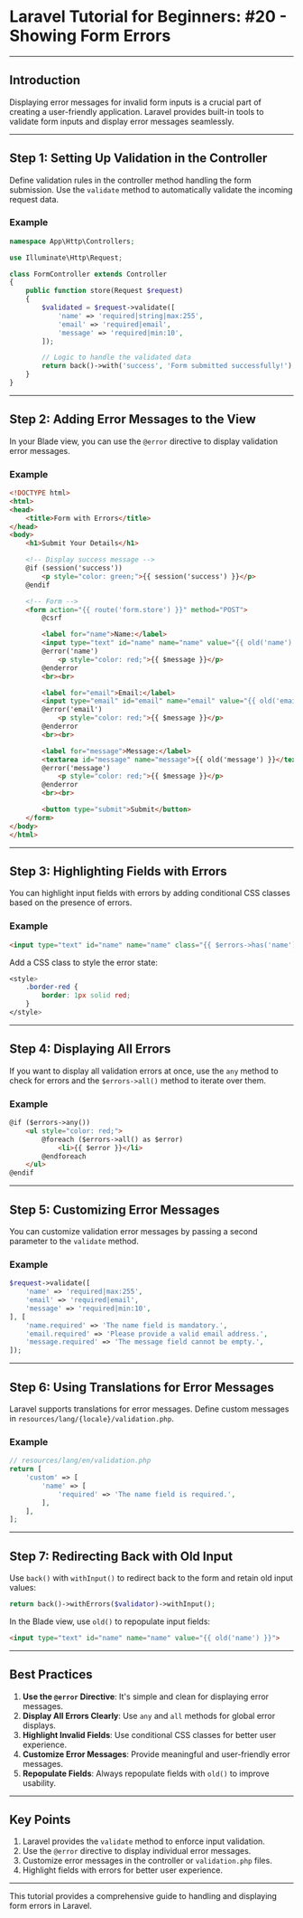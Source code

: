 
# Laravel Tutorial for Beginners: #20 - Showing Form Errors

---

## **Introduction**
Displaying error messages for invalid form inputs is a crucial part of creating a user-friendly application. Laravel provides built-in tools to validate form inputs and display error messages seamlessly.

---

## **Step 1: Setting Up Validation in the Controller**

Define validation rules in the controller method handling the form submission. Use the `validate` method to automatically validate the incoming request data.

### **Example**
```php
namespace App\Http\Controllers;

use Illuminate\Http\Request;

class FormController extends Controller
{
    public function store(Request $request)
    {
        $validated = $request->validate([
            'name' => 'required|string|max:255',
            'email' => 'required|email',
            'message' => 'required|min:10',
        ]);

        // Logic to handle the validated data
        return back()->with('success', 'Form submitted successfully!');
    }
}
```

---

## **Step 2: Adding Error Messages to the View**

In your Blade view, you can use the `@error` directive to display validation error messages.

### **Example**
```html
<!DOCTYPE html>
<html>
<head>
    <title>Form with Errors</title>
</head>
<body>
    <h1>Submit Your Details</h1>

    <!-- Display success message -->
    @if (session('success'))
        <p style="color: green;">{{ session('success') }}</p>
    @endif

    <!-- Form -->
    <form action="{{ route('form.store') }}" method="POST">
        @csrf

        <label for="name">Name:</label>
        <input type="text" id="name" name="name" value="{{ old('name') }}">
        @error('name')
            <p style="color: red;">{{ $message }}</p>
        @enderror
        <br><br>

        <label for="email">Email:</label>
        <input type="email" id="email" name="email" value="{{ old('email') }}">
        @error('email')
            <p style="color: red;">{{ $message }}</p>
        @enderror
        <br><br>

        <label for="message">Message:</label>
        <textarea id="message" name="message">{{ old('message') }}</textarea>
        @error('message')
            <p style="color: red;">{{ $message }}</p>
        @enderror
        <br><br>

        <button type="submit">Submit</button>
    </form>
</body>
</html>
```

---

## **Step 3: Highlighting Fields with Errors**

You can highlight input fields with errors by adding conditional CSS classes based on the presence of errors.

### **Example**
```html
<input type="text" id="name" name="name" class="{{ $errors->has('name') ? 'border-red' : '' }}" value="{{ old('name') }}">
```

Add a CSS class to style the error state:
```css
<style>
    .border-red {
        border: 1px solid red;
    }
</style>
```

---

## **Step 4: Displaying All Errors**

If you want to display all validation errors at once, use the `any` method to check for errors and the `$errors->all()` method to iterate over them.

### **Example**
```html
@if ($errors->any())
    <ul style="color: red;">
        @foreach ($errors->all() as $error)
            <li>{{ $error }}</li>
        @endforeach
    </ul>
@endif
```

---

## **Step 5: Customizing Error Messages**

You can customize validation error messages by passing a second parameter to the `validate` method.

### **Example**
```php
$request->validate([
    'name' => 'required|max:255',
    'email' => 'required|email',
    'message' => 'required|min:10',
], [
    'name.required' => 'The name field is mandatory.',
    'email.required' => 'Please provide a valid email address.',
    'message.required' => 'The message field cannot be empty.',
]);
```

---

## **Step 6: Using Translations for Error Messages**

Laravel supports translations for error messages. Define custom messages in `resources/lang/{locale}/validation.php`.

### **Example**
```php
// resources/lang/en/validation.php
return [
    'custom' => [
        'name' => [
            'required' => 'The name field is required.',
        ],
    ],
];
```

---

## **Step 7: Redirecting Back with Old Input**

Use `back()` with `withInput()` to redirect back to the form and retain old input values:
```php
return back()->withErrors($validator)->withInput();
```

In the Blade view, use `old()` to repopulate input fields:
```html
<input type="text" id="name" name="name" value="{{ old('name') }}">
```

---

## **Best Practices**

1. **Use the `@error` Directive**: It's simple and clean for displaying error messages.
2. **Display All Errors Clearly**: Use `any` and `all` methods for global error displays.
3. **Highlight Invalid Fields**: Use conditional CSS classes for better user experience.
4. **Customize Error Messages**: Provide meaningful and user-friendly error messages.
5. **Repopulate Fields**: Always repopulate fields with `old()` to improve usability.

---

## **Key Points**

1. Laravel provides the `validate` method to enforce input validation.
2. Use the `@error` directive to display individual error messages.
3. Customize error messages in the controller or `validation.php` files.
4. Highlight fields with errors for better user experience.

---

This tutorial provides a comprehensive guide to handling and displaying form errors in Laravel.
